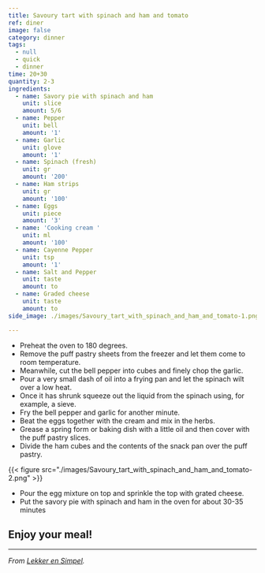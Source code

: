 ```yaml
---
title: Savoury tart with spinach and ham and tomato
ref: diner
image: false
category: dinner
tags:
  - null
  - quick
  - dinner
time: 20+30
quantity: 2-3
ingredients:
  - name: Savory pie with spinach and ham
    unit: slice
    amount: 5/6
  - name: Pepper
    unit: bell
    amount: '1'
  - name: Garlic
    unit: glove
    amount: '1'
  - name: Spinach (fresh)
    unit: gr
    amount: '200'
  - name: Ham strips
    unit: gr
    amount: '100'
  - name: Eggs
    unit: piece
    amount: '3'
  - name: 'Cooking cream '
    unit: ml
    amount: '100'
  - name: Cayenne Pepper
    unit: tsp
    amount: '1'
  - name: Salt and Pepper
    unit: taste
    amount: to
  - name: Graded cheese
    unit: taste
    amount: to
side_image: ./images/Savoury_tart_with_spinach_and_ham_and_tomato-1.png

---
```



- Preheat the oven to 180 degrees. 
- Remove the puff pastry sheets from the freezer and let them come to room temperature. 
- Meanwhile, cut the bell pepper into cubes and finely chop the garlic. 
- Pour a very small dash of oil into a frying pan and let the spinach wilt over a low heat. 
- Once it has shrunk squeeze out the liquid from the spinach using, for example, a sieve.
- Fry the bell pepper and garlic for another minute. 
- Beat the eggs together with the cream and mix in the herbs. 
- Grease a spring form or baking dish with a little oil and then cover with the puff pastry slices. 
- Divide the ham cubes and the contents of the snack pan over the puff pastry.

{{< figure src="./images/Savoury_tart_with_spinach_and_ham_and_tomato-2.png" >}}

- Pour the egg mixture on top and sprinkle the top with grated cheese. 
- Put the savory pie with spinach and ham in the oven for about 30-35 minutes

## Enjoy your meal!

---
_From [Lekker en Simpel](https://www.lekkerensimpel.com/hartige-spinazietaart/)._






